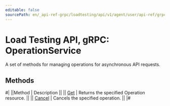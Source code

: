 ```yaml
---
editable: false
sourcePath: en/_api-ref-grpc/loadtesting/api/v1/agent/user/api-ref/grpc/Operation/index.md
---
```


# Load Testing API, gRPC: OperationService

A set of methods for managing operations for asynchronous API requests.

## Methods

#|
||Method | Description ||
|| [Get](get.md) | Returns the specified Operation resource. ||
|| [Cancel](cancel.md) | Cancels the specified operation. ||
|#